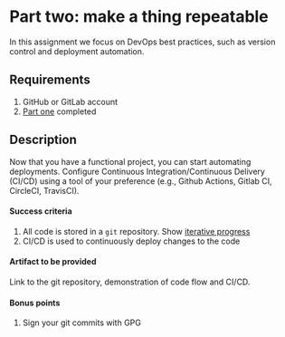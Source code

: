 # Part two: make a thing repeatable

In this assignment we focus on DevOps best practices, such as version control and deployment automation.

## Requirements

1. GitHub or GitLab account
1. [Part one](gke.md) completed

## Description

Now that you have a functional project, you can start automating deployments. Configure Continuous Integration/Continuous Delivery (CI/CD) using a tool of your preference (e.g., Github Actions, Gitlab CI, CircleCI, TravisCI).

#### Success criteria

1. All code is stored in a `git` repository. Show [iterative progress](https://chris.beams.io/posts/git-commit/)
1. CI/CD is used to continuously deploy changes to the code

#### Artifact to be provided

Link to the git repository, demonstration of code flow and CI/CD.

#### Bonus points

1. Sign your git commits with GPG
